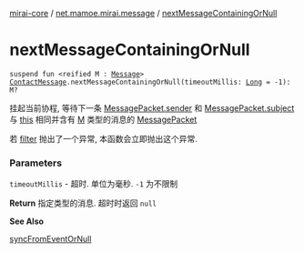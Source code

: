 [mirai-core](../index.md) / [net.mamoe.mirai.message](index.md) / [nextMessageContainingOrNull](./next-message-containing-or-null.md)

# nextMessageContainingOrNull

`suspend fun <reified M : `[`Message`](../net.mamoe.mirai.message.data/-message/index.md)`> `[`ContactMessage`](-contact-message/index.md)`.nextMessageContainingOrNull(timeoutMillis: `[`Long`](https://kotlinlang.org/api/latest/jvm/stdlib/kotlin/-long/index.html)` = -1): M?`

挂起当前协程, 等待下一条 [MessagePacket.sender](-message-packet-base/sender.md) 和 [MessagePacket.subject](-message-packet-base/subject.md) 与 [this](next-message-containing-or-null/-this-.md) 相同并含有 [M](next-message-containing-or-null.md#M) 类型的消息的 [MessagePacket](-message-packet/index.md)

若 [filter](https://kotlinlang.org/api/latest/jvm/stdlib/kotlin.collections/filter.html) 抛出了一个异常, 本函数会立即抛出这个异常.

### Parameters

`timeoutMillis` - 超时. 单位为毫秒. `-1` 为不限制

**Return**
指定类型的消息. 超时时返回 `null`

**See Also**

[syncFromEventOrNull](../net.mamoe.mirai.event/sync-from-event-or-null.md)

